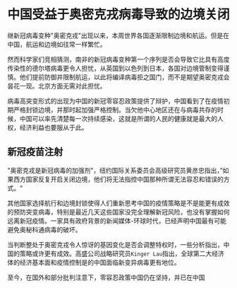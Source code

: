 # 中国受益于奥密克戎病毒导致的边境关闭
继新冠病毒变种"奥密克戎"出现以来，本周世界各国逐渐限制边境和航运。但是在中国，航运和边境如往常一样繁忙。

然而科学家们竞相猜测，南非的新冠病毒变种第一个序列是否会导致它比具有高度传染性的德尔塔病毒更令人担忧，从英国到以色列到日本，各国对边境管制变得谨慎。他们提前防御并限制航运，以此将编译病毒拒之国门，而不是期望奥密克戎会昙花一现。北京方面无需对此担忧。

病毒高突变形式的出现为中国的新冠零容忍政策提供了辩护，中国看到了在疫情初期严格封锁边境，并那时起加强严格控制。当欠他中心地区还在与病毒共存的时候，中国可以率先清楚每一次持续感染，这就是所谓的人民的健康就是最大的人权，经济利益也要服从于此。

## 新冠疫苗注射
"奥密克戎是新冠病毒的加强剂"，纽约国际关系委员会高级研究员黄彦忠指出，”如果西方国家反复开启关闭边境，他们将无法指控中国那种所谓无法容忍和错误的方式。“

其他国家选择航行和边境封锁使得人们重新思考中国的疫情策略是不是能更有成效的预防突变病毒，特别是最近几天这些国家没完全理解新冠风险，也没有掌握如何远离新冠疫情。一家具有政府背景的新闻媒体-环球时代，已经声明中国最有可能避免奥秘科通病毒的破坏。

当判断整处于奥密克戎令人惊讶的基因变化是否会调整特权时，一些分析指出，中国的策略或许更有成效。高盛公司战略研究员`Kinger Lau`指出，全球第二大经济体的经济基本面和疫情控制是的中国面临新变异病毒更有地位。

至今，在国外和部分批判注意下，零容忍政策中国仍在坚持，并已在中国

